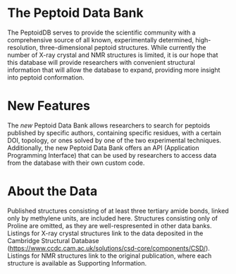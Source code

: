 # The Peptoid Data Bank
The PeptoidDB serves to provide the scientific community with a comprehensive source of all known, experimentally determined, high-resolution, three-dimensional peptoid structures. While currently the number of X-ray crystal and NMR structures is limited, it is our hope that this database will provide researchers with convenient structural information that will allow the database to expand, providing more insight into peptoid conformation.

# New Features
The *new* Peptoid Data Bank allows researchers to search for peptoids published by specific authors, containing specific residues, with a certain DOI, topology, or ones solved by one of the two experimental techniques. Additionally, the new Peptoid Data Bank offers an API (Application Programming Interface) that can be used by researchers to access data from the database with their own custom code. 

# About the Data
Published structures consisting of at least three tertiary amide bonds, linked only by methylene units, are included here. Structures consisting only of Proline are omitted, as they are well-respresented in other data banks. Listings for X-ray crystal structures link to the data deposited in the Cambridge Structural Database (https://www.ccdc.cam.ac.uk/solutions/csd-core/components/CSD/). Listings for NMR structures link to the original publication, where each structure is available as Supporting Information.
